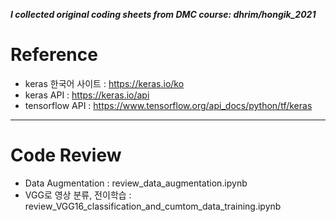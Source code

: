 **_I collected original coding sheets from DMC course: dhrim/hongik_2021_**

# Reference
- keras 한국어 사이트 : https://keras.io/ko
- keras API : https://keras.io/api
- tensorflow API : https://www.tensorflow.org/api_docs/python/tf/keras
---
# Code Review
- Data Augmentation : review_data_augmentation.ipynb
- VGG로 영상 분류, 전이학습 : review_VGG16_classification_and_cumtom_data_training.ipynb
